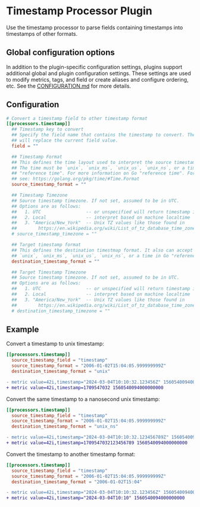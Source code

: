 # Timestamp Processor Plugin

Use the timestamp processor to parse fields containing timestamps into
timestamps of other formats.

## Global configuration options <!-- @/docs/includes/plugin_config.md -->

In addition to the plugin-specific configuration settings, plugins support
additional global and plugin configuration settings. These settings are used to
modify metrics, tags, and field or create aliases and configure ordering, etc.
See the [CONFIGURATION.md][CONFIGURATION.md] for more details.

[CONFIGURATION.md]: ../../../docs/CONFIGURATION.md#plugins

## Configuration

```toml @sample.conf
# Convert a timestamp field to other timestamp format
[[processors.timestamp]]
  ## Timestamp key to convert
  ## Specify the field name that contains the timestamp to convert. The result
  ## will replace the current field value.
  field = ""

  ## Timestamp Format
  ## This defines the time layout used to interpret the source timestamp field.
  ## The time must be `unix`, `unix_ms`, `unix_us`, `unix_ns`, or a time in Go
  ## "reference time". For more information on Go "reference time". For more
  ## see: https://golang.org/pkg/time/#Time.Format
  source_timestamp_format = ""

  ## Timestamp Timezone
  ## Source timestamp timezone. If not set, assumed to be in UTC.
  ## Options are as follows:
  ##   1. UTC                 -- or unspecified will return timestamp in UTC
  ##   2. Local               -- interpret based on machine localtime
  ##   3. "America/New_York"  -- Unix TZ values like those found in
  ##        https://en.wikipedia.org/wiki/List_of_tz_database_time_zones
  # source_timestamp_timezone = ""

  ## Target timestamp format
  ## This defines the destination timestmap format. It also can accept either
  ## `unix`, `unix_ms`, `unix_us`, `unix_ns`, or a time in Go "reference time".
  destination_timestamp_format = ""

  ## Target Timestamp Timezone
  ## Source timestamp timezone. If not set, assumed to be in UTC.
  ## Options are as follows:
  ##   1. UTC                 -- or unspecified will return timestamp in UTC
  ##   2. Local               -- interpret based on machine localtime
  ##   3. "America/New_York"  -- Unix TZ values like those found in
  ##        https://en.wikipedia.org/wiki/List_of_tz_database_time_zones
  # destination_timestamp_timezone = ""
```

## Example

Convert a timestamp to unix timestamp:

```toml
[[processors.timestamp]]
  source_timestamp_field = "timestamp"
  source_timestamp_format = "2006-01-02T15:04:05.999999999Z"
  destination_timestamp_format = "unix"
```

```diff
- metric value=42i,timestamp="2024-03-04T10:10:32.123456Z" 1560540094000000000
+ metric value=42i,timestamp=1709547032 1560540094000000000
```

Convert the same timestamp to a nanosecond unix timestamp:

```toml
[[processors.timestamp]]
  source_timestamp_field = "timestamp"
  source_timestamp_format = "2006-01-02T15:04:05.999999999Z"
  destination_timestamp_format = "unix_ns"
```

```diff
- metric value=42i,timestamp="2024-03-04T10:10:32.123456789Z" 1560540094000000000
+ metric value=42i,timestamp=1709547032123456789 1560540094000000000
```

Convert the timestamp to another timestamp format:

```toml
[[processors.timestamp]]
  source_timestamp_field = "timestamp"
  source_timestamp_format = "2006-01-02T15:04:05.999999999Z"
  destination_timestamp_format = "2006-01-02T15:04"
```

```diff
- metric value=42i,timestamp="2024-03-04T10:10:32.123456Z" 1560540094000000000
+ metric value=42i,timestamp="2024-03-04T10:10" 1560540094000000000
```
